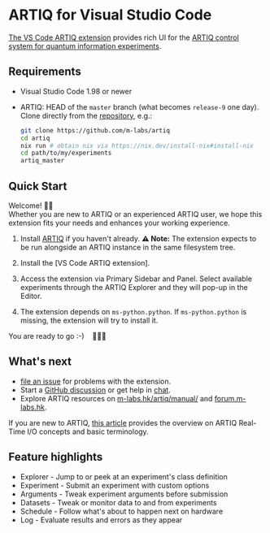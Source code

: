 # ARTIQ for Visual Studio Code

[The VS Code ARTIQ extension](https://marketplace.visualstudio.com/items?itemName=quartiq.artiq)
provides rich UI for the
[ARTIQ control system for quantum information experiments](https://github.com/m-labs/artiq).

## Requirements

*   Visual Studio Code 1.98 or newer
*   ARTIQ: HEAD of the `master` branch (what becomes `release-9` one day).
    Clone directly from the [repository](https://github.com/m-labs/artiq), e.g.:

    ```sh
    git clone https://github.com/m-labs/artiq
    cd artiq
    nix run # obtain nix via https://nix.dev/install-nix#install-nix
    cd path/to/my/experiments
    artiq_master

## Quick Start

Welcome! 👋🏻<br/>
Whether you are new to ARTIQ or an experienced ARTIQ user, we hope this
extension fits your needs and enhances your working experience.

1.  Install [ARTIQ](https://github.com/m-labs/artiq) if you haven't already.
    **⚠️ Note:** The extension expects to be run alongside an ARTIQ instance
    in the same filesystem tree.

1.  Install the [VS Code ARTIQ extension].

1.  Access the extension via Primary Sidebar and Panel. Select available
    experiments through the ARTIQ Explorer and they will pop-up in the Editor.

1.  The extension depends on `ms-python.python`. If `ms-python.python` is
    missing, the extension will try to install it.

<!--TODO: add animated screenshot sequence from install to workspace-->

You are ready to go :-) &nbsp;&nbsp; 🎉🎉🎉

## What's next

<!--TODO: explore more features -> link to github wiki-->
<!--TODO: view settings doku -> link to github wiki-->
<!--TODO: advanced topics (customization) -> link to github wiki-->
<!--TODO: troubleshooting -> link to github wiki-->
<!--TODO: full list of commands and kb shortcuts -> link to github wiki-->
*   [file an issue](https://github.com/quartiq/vscode-artiq/issues/new) for
  problems with the extension.
*   Start a [GitHub discussion](https://github.com/quartiq/vscode-artiq/discussions)
  or get help in [chat](https://matrix.to/#/#quartiq:matrix.org).
* Explore ARTIQ resources on [m-labs.hk/artiq/manual/](https://m-labs.hk/artiq/manual/) and
  [forum.m-labs.hk](https://forum.m-labs.hk/).


If you are new to ARTIQ, [this article](https://m-labs.hk/artiq/manual/rtio.html) provides
the overview on ARTIQ Real-Time I/O concepts and basic terminology.
<!--TODO: screencast showing how to write and run your first experiment using VS Code ARTIQ-->

## Feature highlights
<!--TODO: link feature names to places in the github wiki-->
*   Explorer - Jump to or peek at an experiment's class definition
*   Experiment - Submit an experiment with custom options
*   Arguments - Tweak experiment arguments before submission
*   Datasets - Tweak or monitor data to and from experiments
*   Schedule - Follow what's about to happen next on hardware
*   Log - Evaluate results and errors as they appear
<!--TODO: link to full feature break down in github wiki-->

<!--TODO: screencast demonstrating a key feature-->